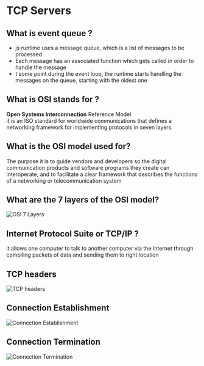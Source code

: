# TCP Servers  

## What is event queue ?  
  - js runtime uses a message queue, which is a list of messages to be processed  
  -  Each message has an associated function which gets called in order to handle the message  
  - t some point during the event loop, the runtime starts handling the messages on the queue, starting with the oldest one  

## What is OSI stands for ?  
  **Open Systems Interconnection** Reference Model  
  it is an ISO standard for worldwide communications that defines a networking framework for implementing protocols in seven layers.  

## What is the OSI model used for?  
  The purpose it is to guide vendors and developers so the digital communication products and software programs they create can interoperate, and to facilitate a clear framework that describes the functions of a networking or telecommunication system  
  
## What are the 7 layers of the OSI model?  
 ![OSI 7 Layers](https://miro.medium.com/max/1024/1*17Zz6v0HWIzgiOzQYmO6lA.jpeg)  


## Internet Protocol Suite or TCP/IP ?  
  it allows one computer to talk to another computer via the Internet through compiling packets of data and sending them to right location  

## TCP headers  
   ![TCP headers](https://media.cheggcdn.com/study/95c/95c5810b-f923-4490-8519-e399e3597b67/6185-3-27IQ1.png)  


## Connection Establishment  
   ![Connection Establishment](https://lh3.googleusercontent.com/proxy/lI6w0U_6ltsGrOtm6aVHh_OWtyo3sqbEQe-dWRNJh9GUUTjHRkX5wzgGy1Az2bBkyd-26sDcYwa5V9u3Y7CNrKALOV8pRTNgY5qQRSH1qnqjGzAjey4kb_xfUGlpQV9Xy0v0JWEbVx6Hp1m8p4B1vYMzIubWRcXhpHL8)  

## Connection Termination  
   ![Connection Termination](https://lh3.googleusercontent.com/proxy/w5zhA8hvxi8t7IGf2BbzY6Q3yx3fXR-SyZapMouQ6ZjNBoGtA_1z28VBbR9mZzLXOXWqK8CI1efoUKSZB8XOjs1adGfizk2r_s6HaUpSI8Ou_3QaarFvE5Vl8mhy)

